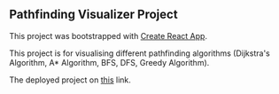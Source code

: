 ## Pathfinding Visualizer Project

This project was bootstrapped with [Create React App](https://github.com/facebook/create-react-app).

This project is for visualising different pathfinding algorithms (Dijkstra's Algorithm, A* Algorithm, BFS, DFS, Greedy Algorithm). 

The deployed project on [this](https://arijitiiest.github.io/Pathfinding-Visualizer/) link.
